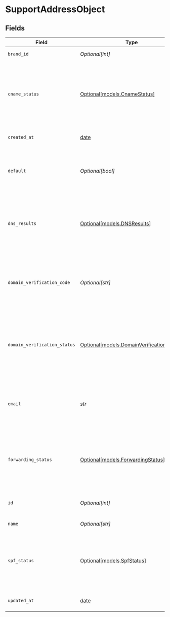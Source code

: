 # SupportAddressObject


## Fields

| Field                                                                                               | Type                                                                                                | Required                                                                                            | Description                                                                                         |
| --------------------------------------------------------------------------------------------------- | --------------------------------------------------------------------------------------------------- | --------------------------------------------------------------------------------------------------- | --------------------------------------------------------------------------------------------------- |
| `brand_id`                                                                                          | *Optional[int]*                                                                                     | :heavy_minus_sign:                                                                                  | The ID of the [brand](/api-reference/ticketing/account-configuration/brands/)                       |
| `cname_status`                                                                                      | [Optional[models.CnameStatus]](../models/cnamestatus.md)                                            | :heavy_minus_sign:                                                                                  | Whether all of the required CNAME records are set. Possible values: "unknown", "verified", "failed" |
| `created_at`                                                                                        | [date](https://docs.python.org/3/library/datetime.html#date-objects)                                | :heavy_minus_sign:                                                                                  | When the address was created                                                                        |
| `default`                                                                                           | *Optional[bool]*                                                                                    | :heavy_minus_sign:                                                                                  | Whether the address is the account's default support address                                        |
| `dns_results`                                                                                       | [Optional[models.DNSResults]](../models/dnsresults.md)                                              | :heavy_minus_sign:                                                                                  | Verification statuses for the domain and CNAME records. Possible types: "verified", "failed"        |
| `domain_verification_code`                                                                          | *Optional[str]*                                                                                     | :heavy_minus_sign:                                                                                  | Verification string to be added as a TXT record to the domain. Possible types: string or null.      |
| `domain_verification_status`                                                                        | [Optional[models.DomainVerificationStatus]](../models/domainverificationstatus.md)                  | :heavy_minus_sign:                                                                                  | Whether the domain verification record is valid. Possible values: "unknown", "verified", "failed"   |
| `email`                                                                                             | *str*                                                                                               | :heavy_check_mark:                                                                                  | The email address. You can't change the email address of an existing support address.               |
| `forwarding_status`                                                                                 | [Optional[models.ForwardingStatus]](../models/forwardingstatus.md)                                  | :heavy_minus_sign:                                                                                  | Status of email forwarding. Possible values: "unknown", "waiting", "verified", or "failed"          |
| `id`                                                                                                | *Optional[int]*                                                                                     | :heavy_minus_sign:                                                                                  | Automatically assigned when created                                                                 |
| `name`                                                                                              | *Optional[str]*                                                                                     | :heavy_minus_sign:                                                                                  | The name for the address                                                                            |
| `spf_status`                                                                                        | [Optional[models.SpfStatus]](../models/spfstatus.md)                                                | :heavy_minus_sign:                                                                                  | Whether the SPF record is set up correctly. Possible values: "unknown", "verified", "failed"        |
| `updated_at`                                                                                        | [date](https://docs.python.org/3/library/datetime.html#date-objects)                                | :heavy_minus_sign:                                                                                  | When the address was updated                                                                        |